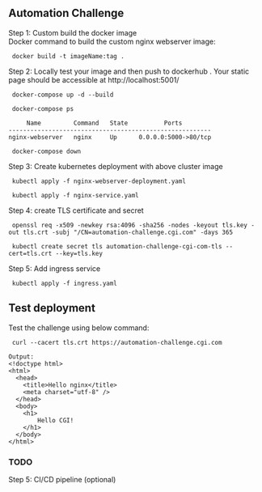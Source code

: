 ## Automation Challenge ##

Step 1: Custom build the docker image  
Docker command to build the custom nginx webserver image:

```
 docker build -t imageName:tag .

```

Step 2: Locally test your image and then push to dockerhub . Your static page should be accessible at http://localhost:5001/

```
 docker-compose up -d --build

 docker-compose ps

     Name         Command   State          Ports        
--------------------------------------------------------
nginx-webserver   nginx     Up      0.0.0.0:5000->80/tcp

 docker-compose down

```
Step 3: Create kubernetes deployment with above cluster image

```
 kubectl apply -f nginx-webserver-deployment.yaml

 kubectl apply -f nginx-service.yaml 

```

Step 4: create TLS certificate and secret
```
 openssl req -x509 -newkey rsa:4096 -sha256 -nodes -keyout tls.key -out tls.crt -subj "/CN=automation-challenge.cgi.com" -days 365

 kubectl create secret tls automation-challenge-cgi-com-tls --cert=tls.crt --key=tls.key

```

Step 5: Add ingress service 
```
 kubectl apply -f ingress.yaml

```
## Test deployment ##

Test the challenge using below command:

```
 curl --cacert tls.crt https://automation-challenge.cgi.com

Output:
<!doctype html>
<html>
  <head>
    <title>Hello nginx</title>
    <meta charset="utf-8" />
  </head>
  <body>
    <h1>
        Hello CGI! 
    </h1>
  </body>
</html>
```
### TODO ###
Step 5: CI/CD pipeline (optional)

